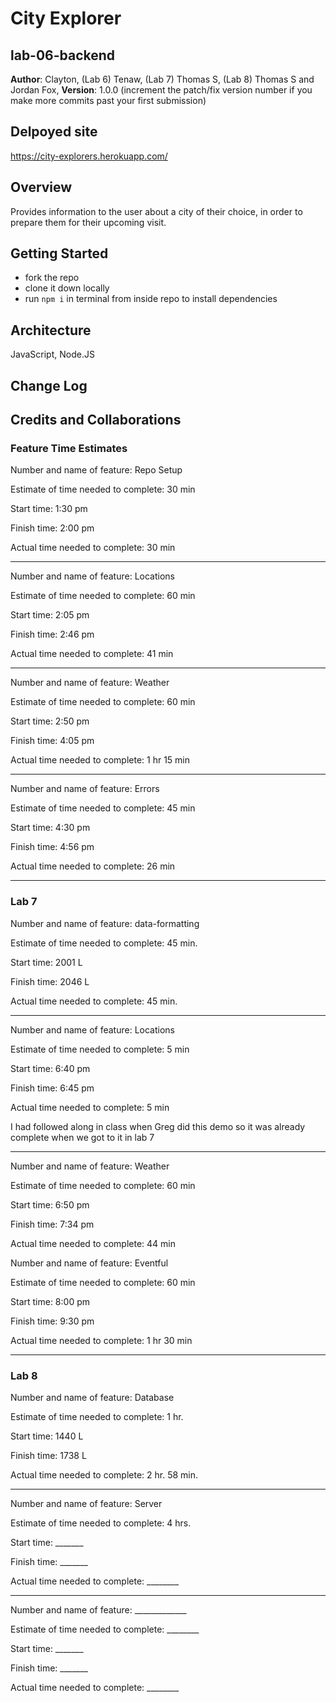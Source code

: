 # City Explorer
## lab-06-backend

**Author**: Clayton, (Lab 6) Tenaw, (Lab 7) Thomas S, (Lab 8) Thomas S and Jordan Fox, 
**Version**: 1.0.0 (increment the patch/fix version number if you make more commits past your first submission)

## Delpoyed site
https://city-explorers.herokuapp.com/

## Overview
<!-- Provide a high level overview of what this application is and why you are building it, beyond the fact that it's an assignment for this class. (i.e. What's your problem domain?) -->
Provides information to the user about a city of their choice, in order to prepare them for their upcoming visit.

## Getting Started
<!-- What are the steps that a user must take in order to build this app on their own machine and get it running? -->
- fork the repo
- clone it down locally
- run `npm i` in terminal from inside repo to install dependencies

## Architecture
<!-- Provide a detailed description of the application design. What technologies (languages, libraries, etc) you're using, and any other relevant design information. -->
JavaScript, Node.JS

## Change Log
<!-- Use this area to document the iterative changes made to your application as each feature is successfully implemented. Use time stamps. Here's an examples:

01-01-2001 4:59pm - Application now has a fully-functional express server, with a GET route for the location resource. -->


## Credits and Collaborations
<!-- Give credit (and a link) to other people or resources that helped you build this application. -->

### Feature Time Estimates

Number and name of feature: Repo Setup

Estimate of time needed to complete: 30 min

Start time: 1:30 pm

Finish time: 2:00 pm

Actual time needed to complete: 30 min

---------------------------------------

Number and name of feature: Locations

Estimate of time needed to complete: 60 min

Start time: 2:05 pm

Finish time: 2:46 pm

Actual time needed to complete: 41 min

---------------------------------------

Number and name of feature: Weather

Estimate of time needed to complete: 60 min

Start time: 2:50 pm

Finish time: 4:05 pm

Actual time needed to complete: 1 hr 15 min

---------------------------------------

Number and name of feature: Errors

Estimate of time needed to complete: 45 min

Start time: 4:30 pm

Finish time: 4:56 pm

Actual time needed to complete: 26 min

*****************************************************************************
### Lab 7

Number and name of feature: data-formatting

Estimate of time needed to complete: 45 min.

Start time: 2001 L

Finish time: 2046 L

Actual time needed to complete: 45 min.

*****************************************************************************

Number and name of feature: Locations

Estimate of time needed to complete: 5 min

Start time: 6:40 pm

Finish time: 6:45 pm

Actual time needed to complete: 5 min

I had followed along in class when Greg did this demo so it was already complete when we got to it in lab 7

*****************************************************************************

Number and name of feature: Weather

Estimate of time needed to complete: 60 min

Start time: 6:50 pm

Finish time: 7:34 pm

Actual time needed to complete: 44 min


Number and name of feature: Eventful

Estimate of time needed to complete: 60 min

Start time: 8:00 pm

Finish time: 9:30 pm

Actual time needed to complete: 1 hr 30 min

*****************************************************************************
### Lab 8

Number and name of feature: Database

Estimate of time needed to complete: 1 hr.

Start time: 1440 L

Finish time: 1738 L

Actual time needed to complete: 2 hr. 58 min.

*****************************************************************************

Number and name of feature: Server

Estimate of time needed to complete: 4 hrs.

Start time: _______

Finish time: _______

Actual time needed to complete: ________

*****************************************************************************

Number and name of feature: _____________

Estimate of time needed to complete: ________

Start time: _______

Finish time: _______

Actual time needed to complete: ________


